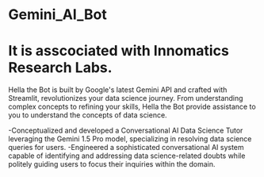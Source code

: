 # Gemini_AI_Bot
# It is asscociated with Innomatics Research Labs.
Hella the Bot is built by Google's latest Gemini API and crafted with Streamlit, revolutionizes your data science journey. From understanding complex concepts to refining your skills, Hella the Bot provide assistance to you to understand the concepts of data science.
 
-Conceptualized and developed a Conversational AI Data Science Tutor leveraging the Gemini 1.5 Pro model, specializing in resolving data science queries for users.
-Engineered a sophisticated conversational AI system capable of identifying and addressing data science-related doubts while politely guiding users to focus their inquiries within the domain.
